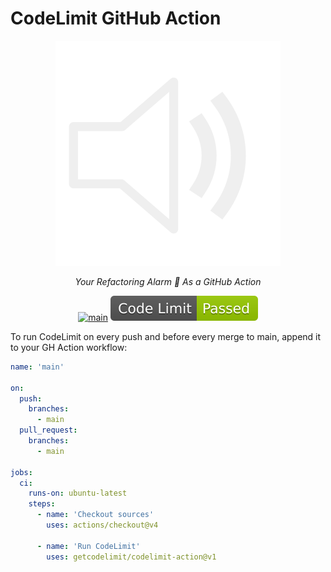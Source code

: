 # CodeLimit GitHub Action

<div align="center">

![Logo](docs/logo.png)

</div>

<div align="center">

  *Your Refactoring Alarm 🔔 As a GitHub Action*

</div>

<div align="center">

[![main](https://github.com/getcodelimit/codelimit-action/actions/workflows/main.yml/badge.svg)](https://github.com/getcodelimit/codelimit-action/actions/workflows/main.yml)
[![codelimit](https://github.com/getcodelimit/codelimit-action/blob/_codelimit_reports/main/badge.svg?raw=true)](https://github.com/getcodelimit/codelimit-action/blob/_codelimit_reports/main/codelimit.md)

</div>

To run CodeLimit on every push and before every merge to main, append it to
your GH Action workflow:

```yaml
name: 'main'

on:
  push:
    branches: 
      - main
  pull_request:
    branches: 
      - main

jobs:
  ci:
    runs-on: ubuntu-latest
    steps:
      - name: 'Checkout sources'
        uses: actions/checkout@v4

      - name: 'Run CodeLimit'
        uses: getcodelimit/codelimit-action@v1
```
